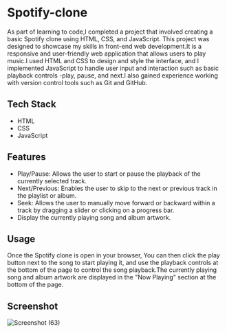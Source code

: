 # Spotify-clone
As part of learning to code,I completed a project that involved creating a basic Spotify clone using HTML, CSS, and JavaScript. This project was designed to showcase my skills in front-end web development.It is a responsive and user-friendly web application that allows users to play music.I used HTML and CSS to design and style the interface, and I implemented JavaScript to handle user input and interaction such as basic playback controls -play, pause, and next.I also gained experience working with version control tools such as Git and GitHub.

## Tech Stack
- HTML
- CSS
- JavaScript

## Features
* Play/Pause: Allows the user to start or pause the playback of the currently selected track.
* Next/Previous: Enables the user to skip to the next or previous track in the playlist or album.
* Seek: Allows the user to manually move forward or backward within a track by dragging a slider or clicking on a progress bar.
* Display the currently playing song and album artwork.

## Usage
Once the Spotify clone is open in your browser, You can then click the play button next to the song to start playing it, and use the playback controls at the bottom of the page to control the song playback.The currently playing song and album artwork are displayed in the "Now Playing" section at the bottom of the page.


## Screenshot
![Screenshot (63)](https://github.com/Abhinay2341/Spotify-clone/assets/128236738/76766030-0852-4b3e-ab9a-ffb2e538647b)
